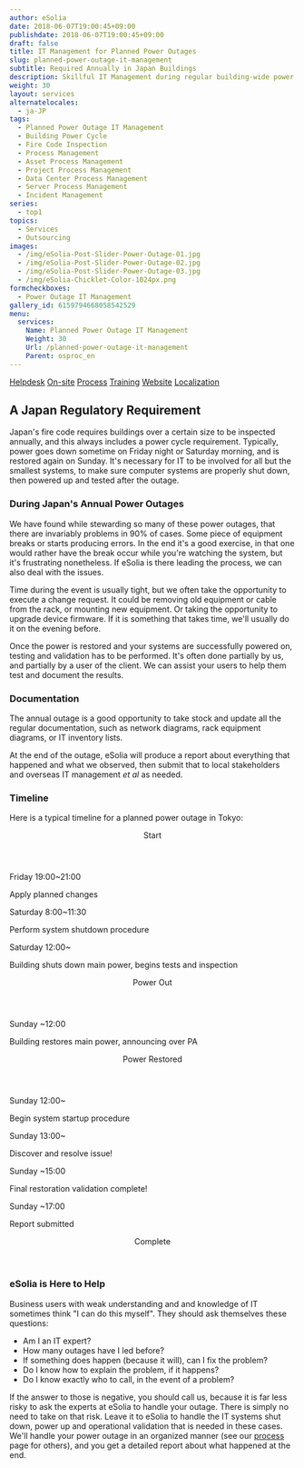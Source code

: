 ```yaml
---
author: eSolia
date: 2018-06-07T19:00:45+09:00
publishdate: 2018-06-07T19:00:45+09:00
draft: false
title: IT Management for Planned Power Outages
slug: planned-power-outage-it-management
subtitle: Required Annually in Japan Buildings
description: Skillful IT Management during regular building-wide power outages in Tokyo during annual fire inspection. - from eSolia Inc.
weight: 30
layout: services
alternatelocales:
  - ja-JP
tags:
  - Planned Power Outage IT Management
  - Building Power Cycle
  - Fire Code Inspection
  - Process Management
  - Asset Process Management
  - Project Process Management
  - Data Center Process Management
  - Server Process Management
  - Incident Management
series:
  - top1
topics:
  - Services
  - Outsourcing
images:
  - /img/eSolia-Post-Slider-Power-Outage-01.jpg
  - /img/eSolia-Post-Slider-Power-Outage-02.jpg
  - /img/eSolia-Post-Slider-Power-Outage-03.jpg
  - /img/eSolia-Chicklet-Color-1024px.png
formcheckboxes:
  - Power Outage IT Management
gallery_id: 6159794668058542529
menu:
  services:
    Name: Planned Power Outage IT Management
    Weight: 30
    Url: /planned-power-outage-it-management
    Parent: osproc_en
---
```


<div class="buttons has-addons is-hidden-tablet">
  <a class="button" href="/outsourcing"><span class="icon"><i class="fas fa-anchor"></i></span></a>
  <a class="button" href="/helpdesk">Helpdesk</a>
  <a class="button" href="/on-site">On-site</a>
  <a class="button is-active" href="/process">Process</a>
  <a class="button" href="/training">Training</a>
  <a class="button" href="/website-design">Website</a>
  <a class="button" href="/localization">Localization</a>
</div>

## A Japan Regulatory Requirement

Japan's fire code requires buildings over a certain size to be inspected annually, and this always includes a power cycle requirement. Typically, power goes down sometime on Friday night or Saturday morning, and is restored again on Sunday. It's necessary for IT to be involved for all but the smallest systems, to make sure computer systems are properly shut down, then powered up and tested after the outage. 

### During Japan's Annual Power Outages

We have found while stewarding so many of these power outages, that there are invariably problems in 90% of cases. Some piece of equipment breaks or starts producing errors. In the end it's a good exercise, in that one would rather have the break occur while you're watching the system, but it's frustrating nonetheless. If eSolia is there leading the process, we can also deal with the issues. 

Time during the event is usually tight, but we often take the opportunity to execute a change request. It could be removing old equipment or cable from the rack, or mounting new equipment. Or taking the opportunity to upgrade device firmware. If it is something that takes time, we'll usually do it on the evening before. 

Once the power is restored and your systems are successfully powered on, testing and validation has to be performed. It's often done partially by us, and partially by a user of the client. We can assist your users to help them test and document the results. 

### Documentation

The annual outage is a good opportunity to take stock and update all the regular documentation, such as network diagrams, rack equipment diagrams, or IT inventory lists. 

At the end of the outage, eSolia will produce a report about everything that happened and what we observed, then submit that to local stakeholders and overseas IT management _et al_ as needed.

### Timeline

Here is a typical timeline for a planned power outage in Tokyo: 

<div class="timeline is-centered">
  <header class="timeline-header">
    <span class="tag is-medium is-esolia-yellow-1">Start</span>
  </header>
  <div class="timeline-item is-esolia-yellow-1">
    <div class="timeline-marker is-esolia-yellow-1 is-icon">
      <i class="fas fa-exchange-alt has-text-white"></i>
    </div>
    <div class="timeline-content">
      <p class="heading">Friday 19:00~21:00</p>
      <p>Apply planned changes</p>
    </div>
  </div>
  <div class="timeline-item is-esolia-yellow-0">
    <div class="timeline-marker is-esolia-yellow-0 is-icon">
      <i class="fas fa-power-off has-text-white"></i>
    </div>
    <div class="timeline-content">
      <p class="heading">Saturday 8:00~11:30</p>
      <p>Perform system shutdown procedure</p>
    </div>
  </div>
  <div class="timeline-item is-esolia-secondary-1-0">
    <div class="timeline-marker is-esolia-secondary-1-0 is-icon">
      <i class="fas fa-plug has-text-white"></i>
    </div>
    <div class="timeline-content">
      <p class="heading">Saturday 12:00~</p>
      <p>Building shuts down main power, begins tests and inspection</p>
    </div>
  </div>  
  <header class="timeline-header">
    <span class="tag is-medium is-esolia-secondary-1-0">Power Out</span>
  </header>
  <div class="timeline-item is-esolia-yellow-0">
    <div class="timeline-marker is-esolia-yellow-0 is-icon">
      <i class="fas fa-plug has-text-white"></i>
    </div>
    <div class="timeline-content">
      <p class="heading">Sunday ~12:00</p>
      <p>Building restores main power, announcing over PA</p>
    </div>
  </div>
  <header class="timeline-header">
    <span class="tag is-medium is-esolia-yellow-0">Power Restored</span>
  </header>
  <div class="timeline-item is-esolia-yellow-0">
    <div class="timeline-marker is-esolia-yellow-0 is-icon">
      <i class="fas fa-power-off has-text-white"></i>
    </div>
    <div class="timeline-content">
      <p class="heading">Sunday 12:00~</p>
      <p>Begin system startup procedure</p>
    </div>
  </div>  
  <div class="timeline-item is-esolia-yellow-0">
    <div class="timeline-marker is-esolia-yellow-0 is-icon">
      <i class="fas fa-exclamation has-text-white"></i>
    </div>
    <div class="timeline-content">
      <p class="heading">Sunday 13:00~</p>
      <p>Discover and resolve issue!</p>
    </div>
  </div>  
  <div class="timeline-item is-esolia-secondary-2-0">
    <div class="timeline-marker is-esolia-secondary-2-0 is-icon">
      <i class="fas fa-check has-text-white"></i>
    </div>
    <div class="timeline-content">
      <p class="heading">Sunday ~15:00</p>
      <p>Final restoration validation complete!</p>
    </div>
  </div>
  <div class="timeline-item is-esolia-secondary-2-0">
    <div class="timeline-marker is-esolia-secondary-2-0 is-icon">
      <i class="fas fa-clipboard-check has-text-white"></i>
    </div>
    <div class="timeline-content">
      <p class="heading">Sunday ~17:00</p>
      <p>Report submitted</p>
    </div>
  </div>  
  <header class="timeline-header">
    <span class="tag is-medium is-esolia-secondary-2-0">Complete</span>
  </header>
</div>

### eSolia is Here to Help

Business users with weak understanding and and knowledge of IT sometimes think "I can do this myself". They should ask themselves these questions: 

* Am I an IT expert? 
* How many outages have I led before? 
* If something does happen (because it will), can I fix the problem?
* Do I know how to explain the problem, if it happens? 
* Do I know exactly who to call, in the event of a problem? 

If the answer to those is negative, you should call us, because it is far less risky to ask the experts at eSolia to handle your outage. There is simply no need to take on that risk. Leave it to eSolia to handle the IT systems shut down, power up and operational validation that is needed in these cases. We'll handle your power outage in an organized manner (see our [process](/process) page for others), and you get a detailed report about what happened at the end. 

